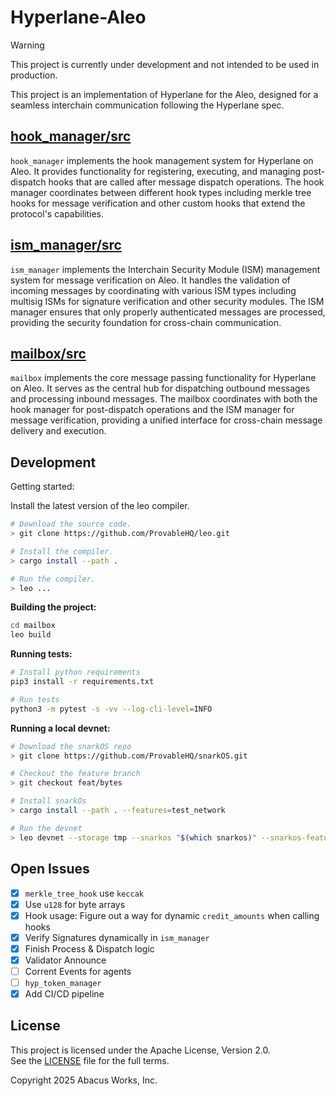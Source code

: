 # Hyperlane-Aleo

> [!WARNING]  
> This project is currently under development and not intended to be used in production.

This project is an implementation of Hyperlane for the Aleo, designed for
a seamless interchain communication following the Hyperlane spec.

## [hook_manager/src](./hook_manager/src)

`hook_manager` implements the hook management system for Hyperlane on Aleo. It provides functionality for registering, executing, and managing post-dispatch hooks that are called after message dispatch operations. The hook manager coordinates between different hook types including merkle tree hooks for message verification and other custom hooks that extend the protocol's capabilities.

## [ism_manager/src](./ism_manager/src)

`ism_manager` implements the Interchain Security Module (ISM) management system for message verification on Aleo. It handles the validation of incoming messages by coordinating with various ISM types including multisig ISMs for signature verification and other security modules. The ISM manager ensures that only properly authenticated messages are processed, providing the security foundation for cross-chain communication.

## [mailbox/src](./mailbox/src)

`mailbox` implements the core message passing functionality for Hyperlane on Aleo. It serves as the central hub for dispatching outbound messages and processing inbound messages. The mailbox coordinates with both the hook manager for post-dispatch operations and the ISM manager for message verification, providing a unified interface for cross-chain message delivery and execution.

## Development

Getting started:

Install the latest version of the leo compiler.

```bash
# Download the source code.
> git clone https://github.com/ProvableHQ/leo.git

# Install the compiler.
> cargo install --path .

# Run the compiler.
> leo ...
```

**Building the project:**

```bash
cd mailbox
leo build
```

**Running tests:**

```bash
# Install python requirements
pip3 install -r requirements.txt

# Run tests
python3 -m pytest -s -vv --log-cli-level=INFO
```

**Running a local devnet:**

```bash
# Download the snarkOS repo
> git clone https://github.com/ProvableHQ/snarkOS.git

# Checkout the feature branch
> git checkout feat/bytes

# Install snarkOs
> cargo install --path . --features=test_network

# Run the devnet
> leo devnet --storage tmp --snarkos "$(which snarkos)" --snarkos-features test_network --clear-storage --num-clients 1 -y
```

## Open Issues

- [x] `merkle_tree_hook` use `keccak`
- [x] Use `u128` for byte arrays
- [x] Hook usage: Figure out a way for dynamic `credit_amounts` when calling hooks
- [x] Verify Signatures dynamically in `ism_manager`
- [x] Finish Process & Dispatch logic
- [x] Validator Announce
- [ ] Corrent Events for agents
- [ ] `hyp_token_manager`
- [x] Add CI/CD pipeline

## License

This project is licensed under the Apache License, Version 2.0.  
See the [LICENSE](LICENSE) file for the full terms.

Copyright 2025 Abacus Works, Inc.
